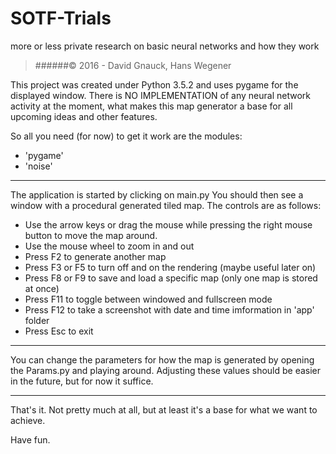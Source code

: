 # SOTF-Trials
more or less private research on basic neural networks and how they work

> ######&copy; 2016 - David Gnauck, Hans Wegener

This project was created under Python 3.5.2 and uses pygame for the displayed
window. There is NO IMPLEMENTATION of any neural network activity at the moment,
what makes this map generator a base for all upcoming ideas and other features.

So all you need (for now) to get it work are the modules:
- 'pygame'
- 'noise'

___

The application is started by clicking on main.py
You should then see a window with a procedural generated tiled map.
The controls are as follows:

- Use the arrow keys or drag the mouse while pressing the right mouse button to
	move the map around.
- Use the mouse wheel to zoom in and out
- Press F2 to generate another map
- Press F3 or F5 to turn off and on the rendering (maybe useful later on)
- Press F8 or F9 to save and load a specific map (only one map is stored at once)
- Press F11 to toggle between windowed and fullscreen mode
- Press F12 to take a screenshot with date and time imformation in 'app' folder
- Press Esc to exit

___

You can change the parameters for how the map is generated by opening the Params.py
and playing around. Adjusting these values should be easier in the future, but for
now it suffice.

___

That's it.
Not pretty much at all, but at least it's a base for what we want to achieve.

Have fun.
